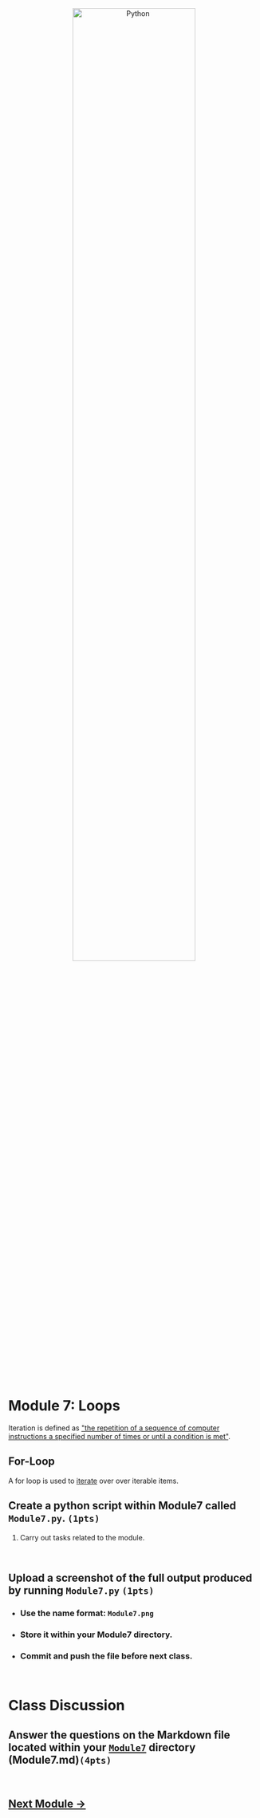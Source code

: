 <div style="text-align:center">
        <img    src="https://beginnersbook.com/wp-content/uploads/2017/09/for_loop_C.jpg"
                title="Python" 
                width="70%" 
                height="70%" />
</div>
<br>

# Module 7: Loops
Iteration is defined as ["the repetition of a sequence of computer instructions a specified number of times or until a condition is met"](https://www.merriam-webster.com/dictionary/iteration).

## For-Loop
A for loop is used to [iterate](https://www.merriam-webster.com/dictionary/iteration) over over iterable items. 

## Create a python script within Module7 called `Module7.py`. `(1pts)`
1. Carry out tasks related to the module.


<br>

## Upload a screenshot of the full output produced by running `Module7.py` `(1pts)`
* ### Use the name format: `Module7.png`
* ### Store it within your Module7 directory.
* ### Commit and push the file before next class.

<br>



# Class Discussion
## Answer the questions on the Markdown file located within your <u>`Module7`</u> directory (Module7.md)`(4pts)`
<!-- Welcome! These are your questions. -->
<!-- Answer using full sentences to receive all points. -->
<!-- 


Type down any class notes below this sentence:



Lackluster responses may result in point deductions.
-->

<br>

## [Next Module ->](/../../tree/main/Modules/Module8/Module8.md)